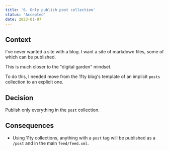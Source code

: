 ```yaml
---
title: '6. Only publish post collection'
status: 'Accepted'
date: 2023-01-07
---
```


## Context

I've never wanted a site with a blog.
I want a site of markdown files, some of which can be published.

This is much closer to the "digital garden" mindset.

To do this, I needed move from the 11ty blog's template of an implicit `posts` collection to an explicit one.

## Decision

Publish only everything in the `post` collection.

## Consequences

- Using 11ty collections, anything with a `post` tag will be published as a `/post` and in the main `feed/feed.xml`.
